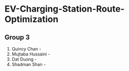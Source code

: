 # EV-Charging-Station-Route-Optimization
## Group 3
1. Quincy Chan -
2. Mujtaba Hussaini - 
3. Dat Duong -
4. Shadman Shan -
